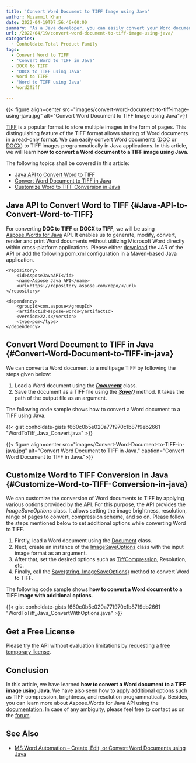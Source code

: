```yaml
---
title: 'Convert Word Document to TIFF Image using Java'
author: Muzammil Khan
date: 2022-04-19T07:56:46+00:00
summary: 'As a Java developer, you can easily convert your Word documents to multipage TIFF images programmatically. In this article, you will learn **how to convert Word documents to TIFF images using Java**.'
url: /2022/04/19/convert-word-document-to-tiff-image-using-java/
categories:
  - Conholdate.Total Product Family
tags:
  - Convert Word to TIFF
  - 'Convert Word to TIFF in Java'
  - DOCX to TIFF
  - 'DOCX to TIFF using Java'
  - Word to TIFF
  - 'Word to TIFF using Java'
  - Word2Tiff

---
```



{{< figure align=center src="images/convert-word-document-to-tiff-image-using-java.jpg" alt="Convert Word Document to TIFF Image using Java">}}

[TIFF][1] is a popular format to store multiple images in the form of pages. This distinguishing feature of the TIFF format allows sharing of Word documents in a read-only format. We can easily convert Word documents ([DOC][2] or [DOCX][3]) to TIFF images programmatically in Java applications. In this article, we will learn **how to convert a Word document to a TIFF image using Java**.

The following topics shall be covered in this article:

  * [Java API to Convert Word to TIFF][4]
  * [Convert Word Document to TIFF in Java][5]
  * [Customize Word to TIFF Conversion in Java][6]

## Java API to Convert Word to TIFF {#Java-API-to-Convert-Word-to-TIFF}

For converting **DOC to TIFF** or **DOCX to TIFF**, we will be using [Aspose.Words for Java][7] API. It enables us to generate, modify, convert, render and print Word documents without utilizing Microsoft Word directly within cross-platform applications. Please either [download][8] the JAR of the API or add the following pom.xml configuration in a Maven-based Java application.

```
<repository>
    <id>AsposeJavaAPI</id>
    <name>Aspose Java API</name>
    <url>https://repository.aspose.com/repo/</url>
</repository>
```
```
<dependency>
    <groupId>com.aspose</groupId>
    <artifactId>aspose-words</artifactId>
    <version>22.4</version>
    <type>pom</type>
</dependency>
```

## Convert Word Document to TIFF in Java {#Convert-Word-Document-to-TIFF-in-java}

We can convert a Word document to a multipage TIFF by following the steps given below:

  1. Load a Word document using the _**[Document][9]**_ class.
  2. Save the document as a TIFF file using the _**[Save()][10]**_ method. It takes the path of the output file as an argument.

The following code sample shows how to convert a Word document to a TIFF using Java.

{{< gist conholdate-gists f660c0b5e020a77f970c1b87f9eb2661 "WordToTiff_Java_Convert.java" >}}

{{< figure align=center src="images/Convert-Word-Document-to-TIFF-in-java.jpg" alt="Convert Word Document to TIFF in Java." caption="Convert Word Document to TIFF in Java.">}}
 

## Customize Word to TIFF Conversion in Java {#Customize-Word-to-TIFF-Conversion-in-java}

We can customize the conversion of Word documents to TIFF by applying various options provided by the API. For this purpose, the API provides the _ImageSaveOptions_ class. It allows setting the image brightness, resolution, range of pages to convert, compression scheme, and so on. Please follow the steps mentioned below to set additional options while converting Word to TIFF.

  1. Firstly, load a Word document using the [Document][9] class.
  2. Next, create an instance of the [ImageSaveOptions][11] class with the input image format as an argument.
  3. After that, set the desired options such as [TiffCompression][12], Resolution, etc.
  4. Finally, call the [Save(string, ImageSaveOptions)][13] method to convert Word to TIFF.

The following code sample shows **how to convert a Word document to a TIFF image with additional options**.

{{< gist conholdate-gists f660c0b5e020a77f970c1b87f9eb2661 "WordToTiff_Java_ConvertWithOptions.java" >}}

## Get a Free License

Please try the API without evaluation limitations by requesting [a free temporary license][14].

## Conclusion

In this article, we have learned **how to convert a Word document to a TIFF image using Java**. We have also seen how to apply additional options such as TIFF compression, brightness, and resolution programmatically. Besides, you can learn more about Aspose.Words for Java API using the [documentation][15]. In case of any ambiguity, please feel free to contact us on the [forum][16].

## See Also

  * [MS Word Automation – Create, Edit, or Convert Word Documents using Java][17]

 [1]: https://docs.fileformat.com/image/tiff/
 [2]: https://docs.fileformat.com/word-processing/doc/
 [3]: https://docs.fileformat.com/word-processing/docx/
 [4]: #java-API-to-Convert-Word-to-TIFF
 [5]: #Convert-Word-Document-to-TIFF-in-java
 [6]: #Customize-Word-to-TIFF-Conversion-in-java
 [7]: https://products.aspose.com/words/java/
 [8]: https://downloads.aspose.com/words/java
 [9]: https://apireference.aspose.com/words/java/com.aspose.words/Document
 [10]: https://apireference.aspose.com/words/java/com.aspose.words/document#save(java.lang.String,int)
 [11]: https://apireference.aspose.com/words/java/com.aspose.words/ImageSaveOptions
 [12]: https://apireference.aspose.com/words/java/com.aspose.words/imagesaveoptions#TiffCompression
 [13]: https://apireference.aspose.com/words/java/com.aspose.words/document#save(java.lang.String,com.aspose.words.SaveOptions)
 [14]: https://purchase.conholdate.com/temporary-license
 [15]: https://docs.aspose.com/words/java/
 [16]: https://forum.aspose.com/c/words
 [17]: https://blog.conholdate.com/2021/12/01/ms-word-automation-create-edit-or-convert-word-documents-using-java/